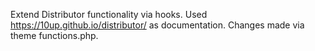 Extend Distributor functionality via hooks. 
Used https://10up.github.io/distributor/ as documentation. 
Changes made via theme functions.php.